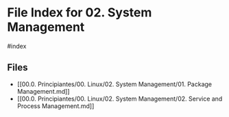 # File Index for 02. System Management
#index

## Files

- [[00.0. Principiantes/00. Linux/02. System Management/01. Package Management.md]]
- [[00.0. Principiantes/00. Linux/02. System Management/02. Service and Process Management.md]]
